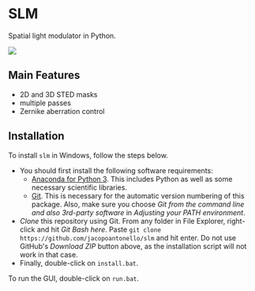 # SLM

Spatial light modulator in Python.

![](./media/screenshot.png)

## Main Features

* 2D and 3D STED masks
* multiple passes
* Zernike aberration control

## Installation

To install `slm` in Windows, follow the steps below.

- You should first install the following software requirements:
    - [Anaconda for Python 3](https://www.anaconda.com/download). This includes
      Python as well as some necessary scientific libraries.
    - [Git](https://git-scm.com/download/win). This is necessary for the
      automatic version numbering of this package. Also, make sure you choose
      *Git from the command line and also 3rd-party software* in *Adjusting
      your PATH environment*.
- *Clone* this repository using Git. From any folder in File Explorer,
  right-click and hit *Git Bash here*. Paste `git clone
  https://github.com/jacopoantonello/slm` and hit enter. Do not use GitHub's
  *Download ZIP* button above, as the installation script will not work in that
  case.
- Finally, double-click on `install.bat`.

To run the GUI, double-click on `run.bat`.
